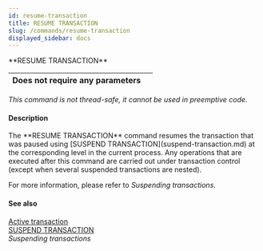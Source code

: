 ```yaml
---
id: resume-transaction
title: RESUME TRANSACTION
slug: /commands/resume-transaction
displayed_sidebar: docs
---
```


<!--REF #_command_.RESUME TRANSACTION.Syntax-->**RESUME TRANSACTION**<!-- END REF-->
<!--REF #_command_.RESUME TRANSACTION.Params-->
| Does not require any parameters |  |
| --- | --- |

<!-- END REF-->

*This command is not thread-safe, it cannot be used in preemptive code.*


#### Description 

<!--REF #_command_.RESUME TRANSACTION.Summary-->The **RESUME TRANSACTION** command resumes the transaction that was paused using [SUSPEND TRANSACTION](suspend-transaction.md) at the corresponding level in the current process.<!-- END REF--> Any operations that are executed after this command are carried out under transaction control (except when several suspended transactions are nested). 

For more information, please refer to *Suspending transactions*.

#### See also 

[Active transaction](active-transaction.md)  
[SUSPEND TRANSACTION](suspend-transaction.md)  
*Suspending transactions*  